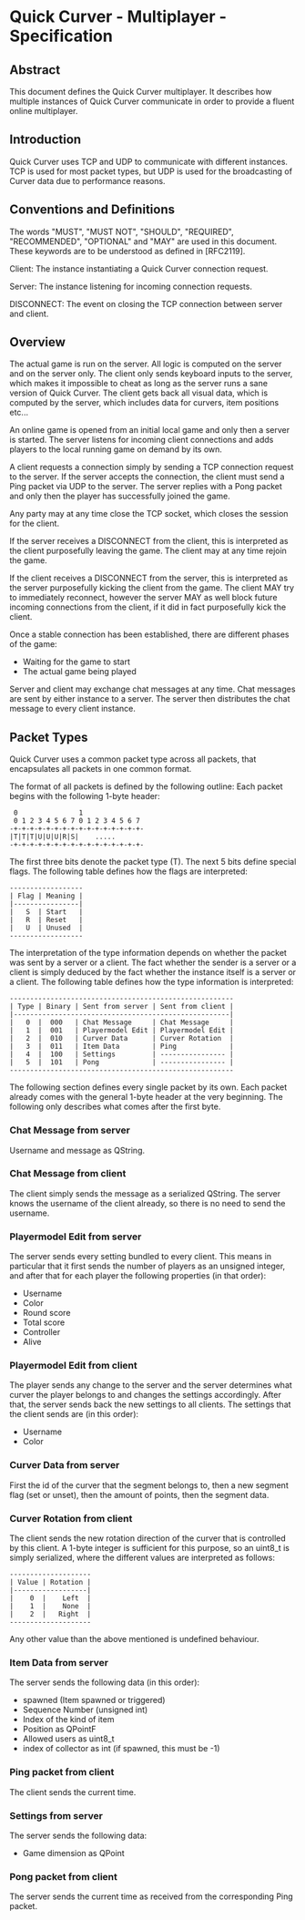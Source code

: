# Quick Curver - Multiplayer - Specification

## Abstract

This document defines the Quick Curver multiplayer.
It describes how multiple instances of Quick Curver communicate in order
to provide a fluent online multiplayer.

## Introduction

Quick Curver uses TCP and UDP to communicate with different instances.
TCP is used for most packet types, but UDP is used for the broadcasting
of Curver data due to performance reasons.

## Conventions and Definitions

The words "MUST", "MUST NOT", "SHOULD", "REQUIRED", "RECOMMENDED",
"OPTIONAL" and "MAY" are used in this document. These keywords are to be
understood as defined in [RFC2119].

Client: The instance instantiating a Quick Curver connection request.

Server: The instance listening for incoming connection requests.

DISCONNECT: The event on closing the TCP connection between server and
client.

## Overview

The actual game is run on the server. All logic is computed on the
server and on the server only. The client only sends keyboard inputs to
the server, which makes it impossible to cheat as long as the server
runs a sane version of Quick Curver.
The client gets back all visual data, which is computed by the server,
which includes data for curvers, item positions etc...

An online game is opened from an initial local game and only then a
server is started. The server listens for incoming client connections
and adds players to the local running game on demand by its own.

A client requests a connection simply by sending a TCP connection
request to the server. If the server accepts the connection, the client
must send a Ping packet via UDP to the server. The server replies with a
Pong packet and only then the player has successfully joined the game.

Any party may at any time close the TCP socket, which closes the session
for the client.

If the server receives a DISCONNECT from the client, this is interpreted
as the client purposefully leaving the game. The client may at any time
rejoin the game.

If the client receives a DISCONNECT from the server, this is interpreted
as the server purposefully kicking the client from the game. The client
MAY try to immediately reconnect, however the server MAY as well block
future incoming connections from the client, if it did in fact
purposefully kick the client.

Once a stable connection has been established, there are different
phases of the game:

* Waiting for the game to start
* The actual game being played

Server and client may exchange chat messages at any time.
Chat messages are sent by either instance to a server. The server then
distributes the chat message to every client instance.

## Packet Types

Quick Curver uses a common packet type across all packets, that
encapsulates all packets in one common format.

The format of all packets is defined by the following outline: Each
packet begins with the following 1-byte header:

```
 0               1
 0 1 2 3 4 5 6 7 0 1 2 3 4 5 6 7
-+-+-+-+-+-+-+-+-+-+-+-+-+-+-+-+-
|T|T|T|U|U|U|R|S|    .....
-+-+-+-+-+-+-+-+-+-+-+-+-+-+-+-+-
```

The first three bits denote the packet type (T). The next 5 bits define
special flags. The following table defines how the flags are interpreted:

```
------------------
| Flag | Meaning |
|----------------|
|   S  | Start   |
|   R  | Reset   |
|   U  | Unused  |
------------------
```

The interpretation of the type information depends on whether the packet
was sent by a server or a client. The fact whether the sender is a
server or a client is simply deduced by the fact whether the instance
itself is a server or a client. The following table defines how the type
information is interpreted:

```
-------------------------------------------------------
| Type | Binary | Sent from server | Sent from client |
|-----------------------------------------------------|
|   0  |  000   | Chat Message     | Chat Message     |
|   1  |  001   | Playermodel Edit | Playermodel Edit |
|   2  |  010   | Curver Data      | Curver Rotation  |
|   3  |  011   | Item Data        | Ping             |
|   4  |  100   | Settings         | ---------------- |
|   5  |  101   | Pong             | ---------------- |
-------------------------------------------------------
```

The following section defines every single packet by its own.
Each packet already comes with the general 1-byte header at the very
beginning. The following only describes what comes after the first byte.

### Chat Message from server

Username and message as QString.

### Chat Message from client
The client simply sends the message as a serialized QString. The server
knows the username of the client already, so there is no need to send
the username.

### Playermodel Edit from server

The server sends every setting bundled to every client.
This means in particular that it first sends the number of players as an
unsigned integer, and after that for each player the following properties (in
that order):

* Username
* Color
* Round score
* Total score
* Controller
* Alive

### Playermodel Edit from client

The player sends any change to the server and the server determines
what curver the player belongs to and changes the settings accordingly.
After that, the server sends back the new settings to all clients.
The settings that the client sends are (in this order):

* Username
* Color

### Curver Data from server

First the id of the curver that the segment belongs to, then a new
segment flag (set or unset), then the amount of points, then the segment data.

### Curver Rotation from client

The client sends the new rotation direction of the curver that is
controlled by this client. A 1-byte integer is sufficient for this
purpose, so an uint8_t is simply serialized, where the different values
are interpreted as follows:

```
--------------------
| Value | Rotation |
|------------------|
|    0  |    Left  |
|    1  |    None  |
|    2  |   Right  |
--------------------
```

Any other value than the above mentioned is undefined behaviour.

### Item Data from server

The server sends the following data (in this order):

* spawned (Item spawned or triggered)
* Sequence Number (unsigned int)
* Index of the kind of item
* Position as QPointF
* Allowed users as uint8_t
* index of collector as int (if spawned, this must be -1)

### Ping packet from client

The client sends the current time.

### Settings from server

The server sends the following data:

* Game dimension as QPoint

### Pong packet from client

The server sends the current time as received from the corresponding
Ping packet.

